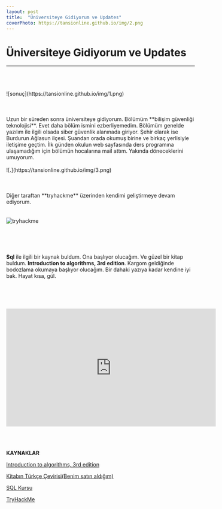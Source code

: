 ```yaml
---
layout: post
title:  "Üniversiteye Gidiyorum ve Updates"
coverPhoto: https://tansionline.github.io/img/2.png
---
```


# Üniversiteye Gidiyorum ve Updates
<hr><br>
<br><br>
![sonuç](https://tansionline.github.io/img/1.png)
<br><br>
<br><br>
Uzun bir süreden sonra üniversiteye gidiyorum. Bölümüm **bilişim güvenliği teknolojisi**. Evet daha bölüm ismini ezberliyemedim. Bölümüm genelde yazılım ile ilgili olsada siber güvenlik alanınada giriyor. Şehir olarak ise Burdurun Ağlasun ilçesi. Şuandan orada okumuş birine ve birkaç yerlisiyle iletişime geçtim. İlk günden okulun web sayfasında ders programına ulaşamadığım için bölümün hocalarına mail attım. Yakında döneceklerini umuyorum. 
<br><br>
![.](https://tansionline.github.io/img/3.png)
<br><br>
<br><br>
Diğer taraftan **tryhackme** üzerinden kendimi geliştirmeye devam ediyorum.
<br><br><br

![tryhackme](https://tansionline.github.io/img/4.png)

<br><br><br>

 **Sql** ile ilgili bir kaynak buldum. Ona başlıyor olucağım. Ve güzel bir kitap buldum. **Introduction to algorithms, 3rd edition**. Kargom geldiğinde bodozlama okumaya başlıyor olucağım.  Bir dahaki yazıya kadar kendine iyi bak. Hayat kısa, gül. 

<br><br><br>

<iframe width="560" height="315" src="https://www.youtube.com/embed/2jSMXR71d6c" frameborder="0" allow="accelerometer; autoplay; encrypted-media; gyroscope; picture-in-picture" allowfullscreen>
</iframe>

<br><br>

**KAYNAKLAR**

<a href="https://edutechlearners.com/download/Introduction_to_algorithms-3rd%20Edition.pdf">Introduction to algorithms, 3rd edition </a>

<a href="http://www.palmeyayinevi.com/algorItmalara-gIrIs">Kitabın Türkçe Çevirisi(Benim satın aldığım)</a>

<a href="https://www.khanacademy.org/computing/computer-programming/sql/sql-basics/v/welcome-to-sql
">SQL Kursu</a>

<a href="https://tryhackme.com/">TryHackMe</a>